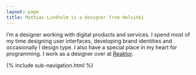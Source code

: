 ```yaml
---
layout: page
title: Mathias Lindholm is a designer from Helsinki
---
```


<p class="large">I’m a designer working with digital products and services. I spend most of my time designing user interfaces, developing brand identities and occasionally I design type. I also have a special place in my heart for programming. I work as a designer over at <a href="http://reaktor.com">Reaktor</a>.</p>

<div class="space"></div>

{% include sub-navigation.html %}